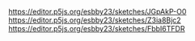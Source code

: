https://editor.p5js.org/esbby23/sketches/JGpAkP-O0
https://editor.p5js.org/esbby23/sketches/Z3ia8Bjc2
https://editor.p5js.org/esbby23/sketches/FbbI6TFDR
